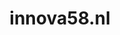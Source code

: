 ---
layout: post
title:  "innova58.nl"
internal_url:  "/dutchgov/innova58.nl.html"
categories: dutchgov
---